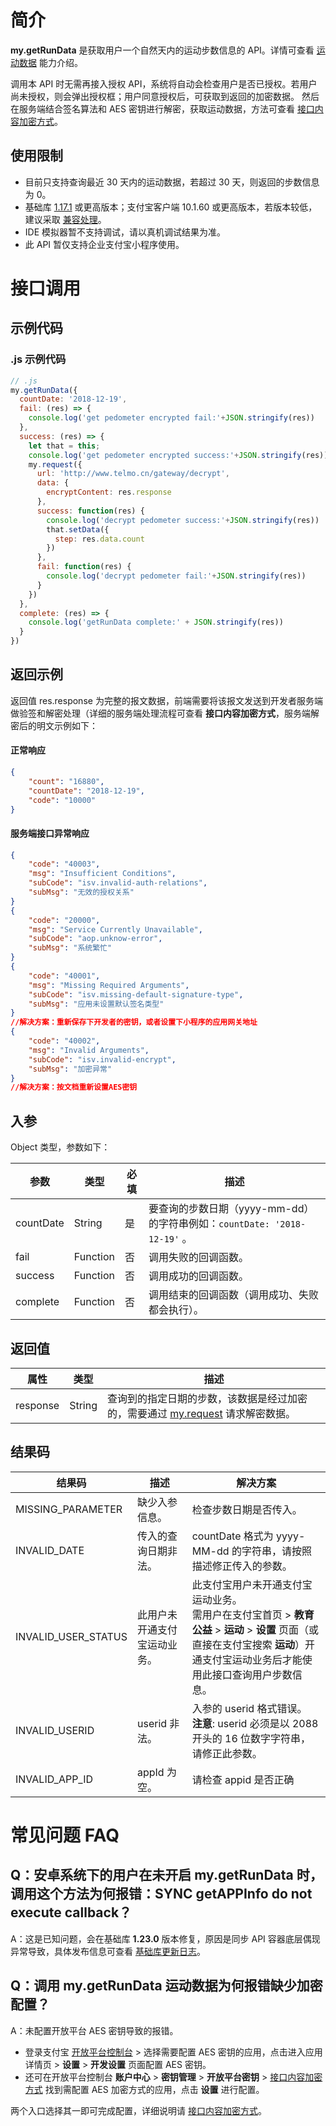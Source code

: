 # 简介
**my.getRunData** 是获取用户一个自然天内的运动步数信息的 API。详情可查看 [运动数据](https://opendocs.alipay.com/mini/introduce/rundata) 能力介绍。

调用本 API 时无需再接入授权 API，系统将自动会检查用户是否已授权。若用户尚未授权，则会弹出授权框；用户同意授权后，可获取到返回的加密数据。 然后在服务端结合签名算法和 AES 密钥进行解密，获取运动数据，方法可查看 [接口内容加密方式](https://opendocs.alipay.com/common/02mse3)。

## 使用限制

- 目前只支持查询最近 30 天内的运动数据，若超过 30 天，则返回的步数信息为 0。
- 基础库 [1.17.1](https://opendocs.alipay.com/mini/framework/lib) 或更高版本；支付宝客户端 10.1.60 或更高版本，若版本较低，建议采取 [兼容处理](https://opendocs.alipay.com/mini/framework/compatibility)。
- IDE 模拟器暂不支持调试，请以真机调试结果为准。
- 此 API 暂仅支持企业支付宝小程序使用。

# 接口调用

## 示例代码

### .js 示例代码
```javascript
// .js
my.getRunData({
  countDate: '2018-12-19',
  fail: (res) => {
    console.log('get pedometer encrypted fail:'+JSON.stringify(res))
  },
  success: (res) => {
    let that = this;
    console.log('get pedometer encrypted success:'+JSON.stringify(res))
    my.request({
      url: 'http://www.telmo.cn/gateway/decrypt',
      data: {
        encryptContent: res.response
      },
      success: function(res) {
        console.log('decrypt pedometer success:'+JSON.stringify(res))
        that.setData({
          step: res.data.count
        })
      },
      fail: function(res) {
        console.log('decrypt pedometer fail:'+JSON.stringify(res))
      }
    })
  },
  complete: (res) => {
    console.log('getRunData complete:' + JSON.stringify(res))
  }
})
```

## 返回示例

返回值 res.response 为完整的报文数据，前端需要将该报文发送到开发者服务端做验签和解密处理（详细的服务端处理流程可查看 **接口内容加密方式**，服务端解密后的明文示例如下：

#### 正常响应
```json
{
    "count": "16880",
    "countDate": "2018-12-19",
    "code": "10000"
}
```

#### 服务端接口异常响应
```json
{
    "code": "40003",
    "msg": "Insufficient Conditions",
    "subCode": "isv.invalid-auth-relations",
    "subMsg": "无效的授权关系"
}
{
    "code": "20000",
    "msg": "Service Currently Unavailable",
    "subCode": "aop.unknow-error",
    "subMsg": "系统繁忙"
}
{
    "code": "40001",
    "msg": "Missing Required Arguments",
    "subCode": "isv.missing-default-signature-type",
    "subMsg": "应用未设置默认签名类型"
}
//解决方案：重新保存下开发者的密钥，或者设置下小程序的应用网关地址
{
    "code": "40002",
    "msg": "Invalid Arguments",
    "subCode": "isv.invalid-encrypt",
    "subMsg": "加密异常"
}
//解决方案：按文档重新设置AES密钥
```

## 入参

Object 类型，参数如下：

| **参数** | **类型** | **必填** | **描述** |
| --- | --- | --- | --- |
| countDate | String | 是 | 要查询的步数日期（yyyy-mm-dd）的字符串例如：`countDate: '2018-12-19'` 。 |
| fail | Function | 否 | 调用失败的回调函数。 |
| success | Function | 否 | 调用成功的回调函数。 |
| complete | Function | 否 | 调用结束的回调函数（调用成功、失败都会执行）。 |

## 返回值
| **属性** | **类型** | **描述** |
| --- | --- | --- |
| response | String | 查询到的指定日期的步数，该数据是经过加密的，需要通过 [my.request](https://opendocs.alipay.com/mini/api/owycmh) 请求解密数据。 |

## 结果码
| **结果码** | **描述** | **解决方案** |
| --- | --- | --- |
| MISSING_PARAMETER | 缺少入参信息。 | 检查步数日期是否传入。 |
| INVALID_DATE | 传入的查询日期非法。 | countDate 格式为 yyyy-MM-dd 的字符串，请按照描述修正传入的参数。 |
| INVALID_USER_STATUS | 此用户未开通支付宝运动业务。 | 此支付宝用户未开通支付宝运动业务。<br />需用户在支付宝首页 > **教育公益** > **运动** > **设置** 页面（或直接在支付宝搜索 **运动**）开通支付宝运动业务后才能使用此接口查询用户步数信息。 |
| INVALID_USERID | userid 非法。 | 入参的 userid 格式错误。<br />**注意**: userid 必须是以 2088 开头的 16 位数字字符串，请修正此参数。 |
| INVALID_APP_ID | appId 为空。 | 请检查 appid 是否正确 |

# 常见问题 FAQ

## Q：安卓系统下的用户在未开启 my.getRunData 时，调用这个方法为何报错：SYNC getAPPInfo do not execute callback？
A：这是已知问题，会在基础库 **1.23.0** 版本修复，原因是同步 API 容器底层偶现异常导致，具体发布信息可查看 [基础库更新日志](https://opendocs.alipay.com/mini/ide/framework-changelog)。

## Q：调用 my.getRunData 运动数据为何报错缺少加密配置？
A：未配置开放平台 AES 密钥导致的报错。

- 登录支付宝 [开放平台控制台](https://open.alipay.com/dev/workspace) > 选择需要配置 AES 密钥的应用，点击进入应用详情页 > **设置** > **开发设置** 页面配置 AES 密钥。
- 还可在开放平台控制台 **账户中心** > **密钥管理** > **开放平台密钥** > [接口内容加密方式](https://openhome.alipay.com/dev/workspace/key-manage) 找到需配置 AES 加密方式的应用，点击 **设置** 进行配置。

两个入口选择其一即可完成配置，详细说明请 [接口内容加密方式](https://opendocs.alipay.com/common/02mse3)。
